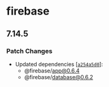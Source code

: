 # firebase

## 7.14.5
### Patch Changes

- Updated dependencies [[`a254a5d0`](https://github.com/firebase/firebase-js-sdk/commit/a254a5d05d6b66e186469c9d65af1affac8d0aa7)]:
  - @firebase/app@0.6.4
  - @firebase/database@0.6.2
